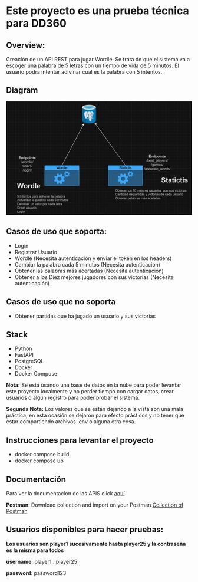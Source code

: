 
# Este proyecto es una prueba técnica para DD360


## Overview:
Creación de un API REST para jugar Wordle.
Se trata de que el sistema va a escoger una palabra de 5 letras con un tiempo de vida de 5 minutos.
El usuario podra intentar adivinar cual es la palabra con 5 intentos.

## Diagram

![Diagram](./docs/diagram.png)

## Casos de uso que soporta:
- Login
- Registrar Usuario
- Wordle (Necesita autenticación y enviar el token en los headers)
- Cambiar la palabra cada 5 minutos (Necesita autenticación)
- Obtener las palabras más acertadas (Necesita autenticación)
- Obtener a los Diez mejores jugadores con sus victorias (Necesita autenticación)

## Casos de uso que no soporta
- Obtener partidas que ha jugado un usuario y sus victorias

## Stack

- Python
- FastAPI
- PostgreSQL
- Docker
- Docker Compose

**Nota:**
Se está usando una base de datos en la nube para poder levantar este proyecto localmente y no perder tiempo
con cargar datos, crear usuarios o algún registro para poder probar el sistema.

**Segunda Nota:**
Los valores que se estan dejando a la vista son una mala práctica, en esta ocasión se dejaron para efecto prácticos y no tener que estar compartiendo archivos .env o alguna otra cosa.

## Instrucciones para levantar el proyecto

- docker compose build
- docker compose up


## Documentación
Para ver la documentación de las APIS click [aquí](https://github.com/roodrigoroot69/wordle/blob/main/docs/api_documentation.md).


**Postman**:
Download collection and import on your Postman
[Collection of Postman](https://drive.google.com/file/d/1Q4saIRLmZ2V8kc8JAurr8q3kE3siJ0SY/view?usp=sharing)


## Usuarios disponibles para hacer pruebas:
**Los usuarios son player1 sucesivamente hasta player25 y la contraseña es la misma para todos**

**username**: player1...player25

**password**: password123
